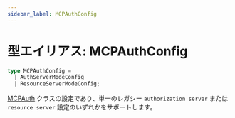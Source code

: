 ```yaml
---
sidebar_label: MCPAuthConfig
---
```


# 型エイリアス: MCPAuthConfig

```ts
type MCPAuthConfig = 
  | AuthServerModeConfig
  | ResourceServerModeConfig;
```

[MCPAuth](/references/js/classes/MCPAuth.md) クラスの設定であり、単一のレガシー `authorization server` または `resource server` 設定のいずれかをサポートします。